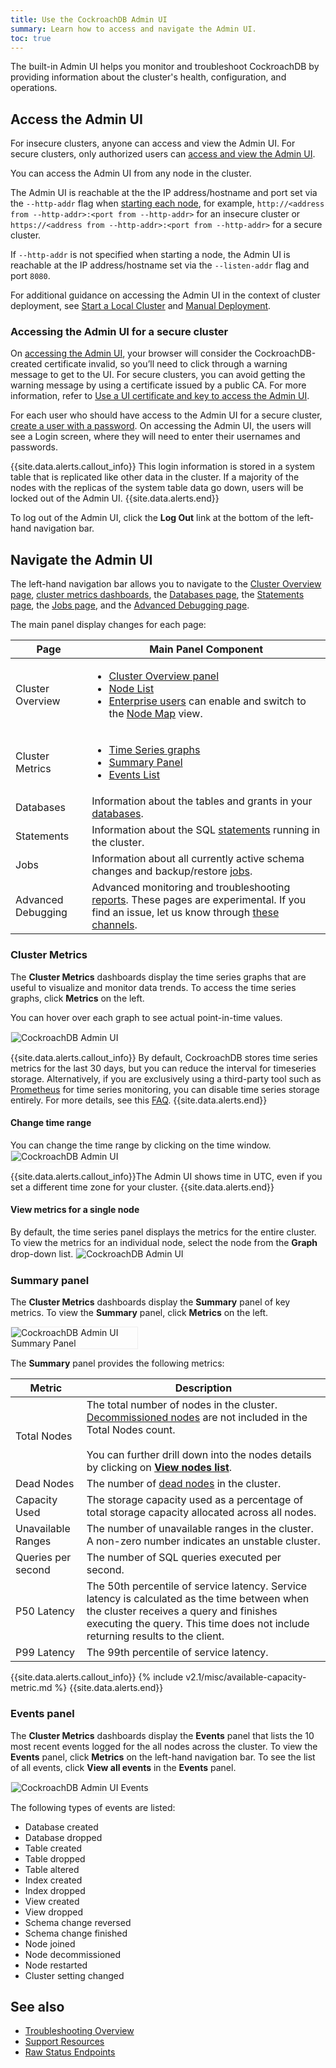 ```yaml
---
title: Use the CockroachDB Admin UI
summary: Learn how to access and navigate the Admin UI.
toc: true
---
```


The built-in Admin UI helps you monitor and troubleshoot CockroachDB by providing information about the cluster's health, configuration, and operations.

## Access the Admin UI

For insecure clusters, anyone can access and view the Admin UI. For secure clusters, only authorized users can [access and view the Admin UI](#accessing-the-admin-ui-for-a-secure-cluster).

You can access the Admin UI from any node in the cluster.

The Admin UI is reachable at the the IP address/hostname and port set via the `--http-addr` flag when [starting each node](start-a-node.html), for example, `http://<address from --http-addr>:<port from --http-addr>` for an insecure cluster or `https://<address from --http-addr>:<port from --http-addr>` for a secure cluster.

If `--http-addr` is not specified when starting a node, the Admin UI is reachable at the IP address/hostname set via the `--listen-addr` flag and port `8080`.

For additional guidance on accessing the Admin UI in the context of cluster deployment, see [Start a Local Cluster](start-a-local-cluster.html) and [Manual Deployment](manual-deployment.html).

### Accessing the Admin UI for a secure cluster

On [accessing the Admin UI](admin-ui-access-and-navigate.html#access-the-admin-ui), your browser will consider the CockroachDB-created certificate invalid, so you’ll need to click through a warning message to get to the UI. For secure clusters, you can avoid getting the warning message by using a certificate issued by a public CA. For more information, refer to [Use a UI certificate and key to access the Admin UI](create-security-certificates.html#optional-use-a-ui-certificate-and-key-to-access-the-admin-ui).

For each user who should have access to the Admin UI for a secure cluster, [create a user with a password](create-user.html). On accessing the Admin UI, the users will see a Login screen, where they will need to enter their usernames and passwords.

{{site.data.alerts.callout_info}}
This login information is stored in a system table that is replicated like other data in the cluster. If a majority of the nodes with the replicas of the system table data go down, users will be locked out of the Admin UI.
{{site.data.alerts.end}}

To log out of the Admin UI, click the **Log Out** link at the bottom of the left-hand navigation bar.

## Navigate the Admin UI

The left-hand navigation bar allows you to navigate to the [Cluster Overview page](admin-ui-access-and-navigate.html), [cluster metrics dashboards](admin-ui-overview.html), the [Databases page](admin-ui-databases-page.html), the [Statements page](admin-ui-statements-page.html), the [Jobs page](admin-ui-jobs-page.html), and the [Advanced Debugging page](admin-ui-debug-pages.html).

The main panel display changes for each page:

Page | Main Panel Component
-----------|------------
Cluster Overview | <ul><li>[Cluster Overview panel](admin-ui-cluster-overview-page.html)</li><li>[Node List](admin-ui-cluster-overview-page.html#node-list) </li> <li>[Enterprise users](enterprise-licensing.html) can enable and switch to the [Node Map](admin-ui-cluster-overview-page.html#node-map-enterprise) view. </li></ul>
Cluster Metrics | <ul><li>[Time Series graphs](admin-ui-access-and-navigate.html#cluster-metrics)</li><li>[Summary Panel](admin-ui-access-and-navigate.html#summary-panel)</li><li>[Events List](admin-ui-access-and-navigate.html#events-panel)</li></ul>
Databases | Information about the tables and grants in your [databases](admin-ui-databases-page.html).
Statements | Information about the SQL [statements](admin-ui-statements-page.html) running in the cluster.
Jobs | Information about all currently active schema changes and backup/restore [jobs](admin-ui-jobs-page.html).
Advanced Debugging | Advanced monitoring and troubleshooting [reports](admin-ui-debug-pages.html). These pages are experimental. If you find an issue, let us know through [these channels](https://www.cockroachlabs.com/community/).

### Cluster Metrics

The **Cluster Metrics** dashboards display the time series graphs that are useful to visualize and monitor data trends. To access the time series graphs, click **Metrics** on the left.

You can hover over each graph to see actual point-in-time values.

<img src="{{ 'images/v2.1/admin_ui_hovering.gif' | relative_url }}" alt="CockroachDB Admin UI" style="border:1px solid #eee;max-width:100%" />

{{site.data.alerts.callout_info}}
By default, CockroachDB stores time series metrics for the last 30 days, but you can reduce the interval for timeseries storage. Alternatively, if you are exclusively using a third-party tool such as [Prometheus](monitor-cockroachdb-with-prometheus.html) for time series monitoring, you can disable time series storage entirely. For more details, see this [FAQ](operational-faqs.html#can-i-reduce-or-disable-the-storage-of-timeseries-data).
{{site.data.alerts.end}}

#### Change time range

You can change the time range by clicking on the time window.
<img src="{{ 'images/v2.1/admin-ui-time-range.gif' | relative_url }}" alt="CockroachDB Admin UI" style="border:1px solid #eee;max-width:100%" />

{{site.data.alerts.callout_info}}The Admin UI shows time in UTC, even if you set a different time zone for your cluster. {{site.data.alerts.end}}

#### View metrics for a single node

By default, the time series panel displays the metrics for the entire cluster. To view the metrics for an individual node, select the node from the **Graph** drop-down list.
<img src="{{ 'images/v2.1/admin-ui-single-node.gif' | relative_url }}" alt="CockroachDB Admin UI" style="border:1px solid #eee;max-width:100%" />

### Summary panel

The **Cluster Metrics** dashboards display the **Summary** panel of key metrics. To view the **Summary** panel, click **Metrics** on the left.

<img src="{{ 'images/v2.1/admin_ui_summary_panel.png' | relative_url }}" alt="CockroachDB Admin UI Summary Panel" style="border:1px solid #eee;max-width:40%" />

The **Summary** panel provides the following metrics:

Metric | Description
--------|----
Total Nodes | The total number of nodes in the cluster. <a href='admin-ui-cluster-overview-page.html#decommissioned-nodes'>Decommissioned nodes</a> are not included in the Total Nodes count. <br><br>You can further drill down into the nodes details by clicking on [**View nodes list**](admin-ui-cluster-overview-page.html#node-list).
Dead Nodes | The number of [dead nodes](admin-ui-cluster-overview-page.html#dead-nodes) in the cluster.
Capacity Used | The storage capacity used as a percentage of total storage capacity allocated across all nodes.
Unavailable Ranges | The number of unavailable ranges in the cluster. A non-zero number indicates an unstable cluster.
Queries per second | The number of SQL queries executed per second.
P50 Latency | The 50th percentile of service latency. Service latency is calculated as the time between when the cluster receives a query and finishes executing the query. This time does not include returning results to the client.
P99 Latency | The 99th percentile of service latency.

{{site.data.alerts.callout_info}}
{% include v2.1/misc/available-capacity-metric.md %}
{{site.data.alerts.end}}

### Events panel

The **Cluster Metrics** dashboards display the **Events** panel that lists the 10 most recent events logged for the all nodes across the cluster. To view the **Events** panel, click **Metrics** on the left-hand navigation bar. To see the list of all events, click **View all events** in the **Events** panel.

<img src="{{ 'images/v2.1/admin_ui_events.png' | relative_url }}" alt="CockroachDB Admin UI Events" style="border:1px solid #eee;max-width:100%" />

The following types of events are listed:

- Database created
- Database dropped
- Table created
- Table dropped
- Table altered
- Index created
- Index dropped
- View created
- View dropped
- Schema change reversed
- Schema change finished
- Node joined
- Node decommissioned
- Node restarted
- Cluster setting changed

## See also

- [Troubleshooting Overview](troubleshooting-overview.html)
- [Support Resources](support-resources.html)
- [Raw Status Endpoints](monitoring-and-alerting.html#raw-status-endpoints)
